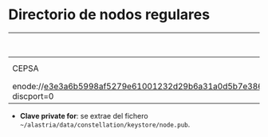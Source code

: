 ﻿# Directorio de nodos regulares

| Entidad | Contacto (slack, email, git user...) | Hosting info (Cores/Mem/HDD) | Clave private for * | enode |
| ------- | ------------------------------------ | ---------------------------------- | ------------- | ----- |
| CEPSA | Daniel Garrote (daniel.garrote@cepsa.com | Self Hosted (4/8/1000) | XeEQlDUuj7q1vIkwB30wlkg98Cu9zfv/k1t7ynOdwxU= |
enode://e3e3a6b5998af5279e61001232d29b6a31a0d5b7e38616a29d095cf9efaf33679e4ca5515422baa560e0ca133b1ce033629d4bcbe249adfa8b7758fd5bd8a141@52.30.193.39:21000?discport=0 |

* **Clave private for**: se extrae del fichero `~/alastria/data/constellation/keystore/node.pub`.
